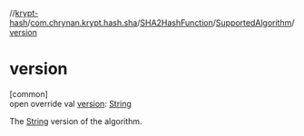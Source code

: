 //[krypt-hash](../../../../index.md)/[com.chrynan.krypt.hash.sha](../../index.md)/[SHA2HashFunction](../index.md)/[SupportedAlgorithm](index.md)/[version](version.md)

# version

[common]\
open override val [version](version.md): [String](https://kotlinlang.org/api/latest/jvm/stdlib/kotlin/-string/index.html)

The [String](https://kotlinlang.org/api/latest/jvm/stdlib/kotlin/-string/index.html) version of the algorithm.
